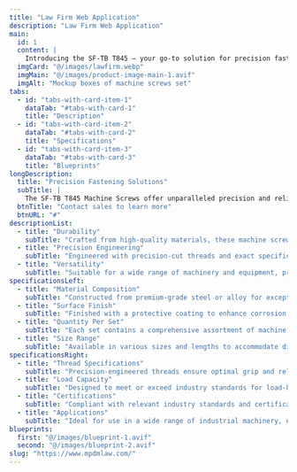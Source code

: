 ```yaml
---
title: "Law Firm Web Application"
description: "Law Firm Web Application"
main:
  id: 1
  content: |
    Introducing the SF-TB T845 – your go-to solution for precision fastening in machinery and equipment. This comprehensive set of machine screws is meticulously crafted to meet the stringent demands of industrial applications, ensuring secure and reliable fastening.
  imgCard: "@/images/lawfirm.webp"
  imgMain: "@/images/product-image-main-1.avif"
  imgAlt: "Mockup boxes of machine screws set"
tabs:
  - id: "tabs-with-card-item-1"
    dataTab: "#tabs-with-card-1"
    title: "Description"
  - id: "tabs-with-card-item-2"
    dataTab: "#tabs-with-card-2"
    title: "Specifications"
  - id: "tabs-with-card-item-3"
    dataTab: "#tabs-with-card-3"
    title: "Blueprints"
longDescription:
  title: "Precision Fastening Solutions"
  subTitle: |
    The SF-TB T845 Machine Screws offer unparalleled precision and reliability for industrial applications, ensuring seamless operation and longevity for your machinery and equipment.
  btnTitle: "Contact sales to learn more"
  btnURL: "#"
descriptionList:
  - title: "Durability"
    subTitle: "Crafted from high-quality materials, these machine screws are built to withstand the rigors of industrial environments."
  - title: "Precision Engineering"
    subTitle: "Engineered with precision-cut threads and exact specifications, ensuring a tight and secure fit for every application."
  - title: "Versatility"
    subTitle: "Suitable for a wide range of machinery and equipment, providing versatile fastening solutions for various industrial needs."
specificationsLeft:
  - title: "Material Composition"
    subTitle: "Constructed from premium-grade steel or alloy for exceptional strength and durability."
  - title: "Surface Finish"
    subTitle: "Finished with a protective coating to enhance corrosion resistance and extend service life."
  - title: "Quantity Per Set"
    subTitle: "Each set contains a comprehensive assortment of machine screws to meet diverse industrial requirements."
  - title: "Size Range"
    subTitle: "Available in various sizes and lengths to accommodate different machinery and equipment specifications."
specificationsRight:
  - title: "Thread Specifications"
    subTitle: "Precision-engineered threads ensure optimal grip and reliability, even in high-vibration environments."
  - title: "Load Capacity"
    subTitle: "Designed to meet or exceed industry standards for load-bearing capacity, ensuring safe and reliable operation."
  - title: "Certifications"
    subTitle: "Compliant with relevant industry standards and certifications, guaranteeing quality and reliability."
  - title: "Applications"
    subTitle: "Ideal for use in a wide range of industrial machinery, equipment, and assemblies that demand precise and secure fastening."
blueprints:
  first: "@/images/blueprint-1.avif"
  second: "@/images/blueprint-2.avif"
slug: "https://www.mpdmlaw.com/"
---
```

